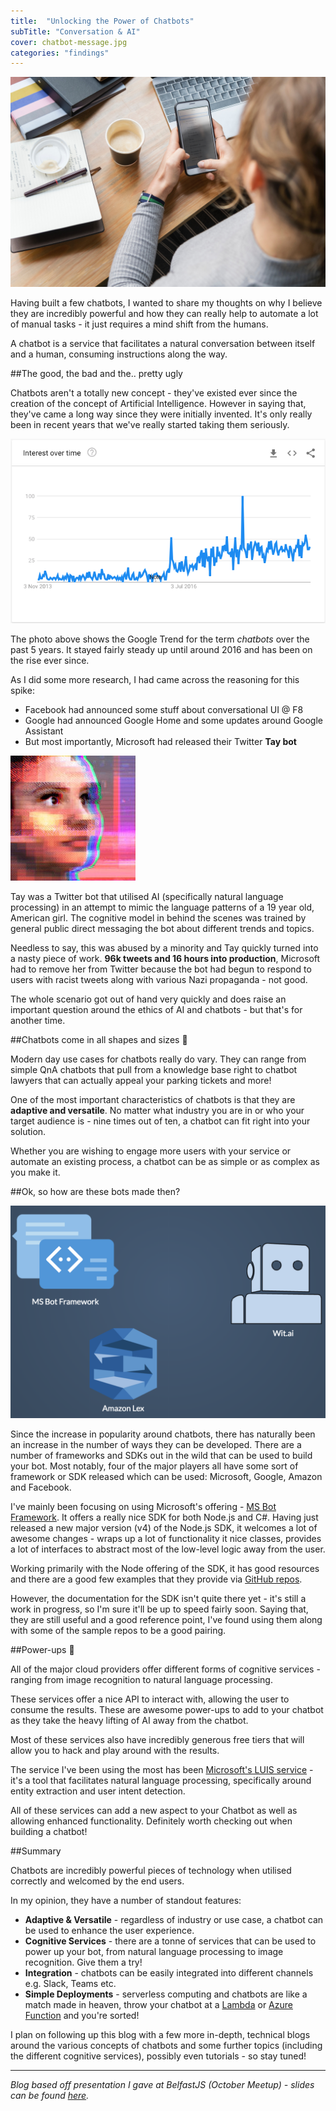 ```yaml
---
title:  "Unlocking the Power of Chatbots"
subTitle: "Conversation & AI"
cover: chatbot-message.jpg
categories: "findings"
---
```


![Chatbot Message](./chatbot-message.jpg)

Having built a few chatbots, I wanted to share my thoughts on why I believe they are incredibly powerful and how they can really help to automate a lot of manual tasks - it just requires a mind shift from the humans.

A chatbot is a service that facilitates a natural conversation between itself and a human, consuming instructions along the way.

##The good, the bad and the.. pretty ugly

Chatbots aren't a totally new concept - they've existed ever since the creation of the concept of Artificial Intelligence. However in saying that, they've came a long way since they were initially invented. It's only really been in recent years that we've really started taking them seriously.

![Chatbots Trend](./chatbots-trend.png)

The photo above shows the Google Trend for the term *chatbots* over the past 5 years. It stayed fairly steady up until around 2016 and has been on the rise ever since.

As I did some more research, I had came across the reasoning for this spike:
- Facebook had announced some stuff about conversational UI @ F8
- Google had announced Google Home and some updates around Google Assistant
- But most importantly, Microsoft had released their Twitter **Tay bot**

![Microsoft's Tay Bot](./tay-bot.jpg)

Tay was a Twitter bot that utilised AI (specifically natural language processing) in an attempt to mimic the language patterns of a 19 year old, American girl. The cognitive model in behind the scenes was trained by general public direct messaging the bot about different trends and topics.

Needless to say, this was abused by a minority and Tay quickly turned into a nasty piece of work. **96k tweets and 16 hours into production**, Microsoft had to remove her from Twitter because the bot had begun to respond to users with racist tweets along with various Nazi propaganda - not good.

The whole scenario got out of hand very quickly and does raise an important question around the ethics of AI and chatbots - but that's for another time.

##Chatbots come in all shapes and sizes 🤖

Modern day use cases for chatbots really do vary. They can range from simple QnA chatbots that pull from a knowledge base right to chatbot lawyers that can actually appeal your parking tickets and more!

One of the most important characteristics of chatbots is that they are **adaptive and versatile**. No matter what industry you are in or who your target audience is - nine times out of ten, a chatbot can fit right into your solution.

Whether you are wishing to engage more users with your service or automate an existing process, a chatbot can be as simple or as complex as you make it.

##Ok, so how are these bots made then?

![Bot SDKs](./bot-frameworks.png)

Since the increase in popularity around chatbots, there has naturally been an increase in the number of ways they can be developed. There are a number of frameworks and SDKs out in the wild that can be used to build your bot. Most notably, four of the major players all have some sort of framework or SDK released which can be used: Microsoft, Google, Amazon and Facebook.

I've mainly been focusing on using Microsoft's offering - [MS Bot Framework](https://dev.botframework.com/). It offers a really nice SDK for both Node.js and C#. Having just released a new major version (v4) of the Node.js SDK, it welcomes a lot of awesome changes - wraps up a lot of functionality it nice classes, provides a lot of interfaces to abstract most of the low-level logic away from the user.

Working primarily with the Node offering of the SDK, it has good resources and there are a good few examples that they provide via [GitHub repos](https://github.com/Microsoft/BotBuilder-Samples).

However, the documentation for the SDK isn't quite there yet - it's still a work in progress, so I'm sure it'll be up to speed fairly soon. Saying that, they are still useful and a good reference point, I've found using them along with some of the sample repos to be a good pairing.

##Power-ups 🚀

All of the major cloud providers offer different forms of cognitive services - ranging from image recognition to natural language processing.

These services offer a nice API to interact with, allowing the user to consume the results. These are awesome power-ups to add to your chatbot as they take the heavy lifting of AI away from the chatbot.

Most of these services also have incredibly generous free tiers that will allow you to hack and play around with the results.

The service I've been using the most has been [Microsoft's LUIS service](https://www.luis.ai/) - it's a tool that facilitates natural language processing, specifically around entity extraction and user intent detection.

All of these services can add a new aspect to your Chatbot as well as allowing enhanced functionality. Definitely worth checking out when building a chatbot!

##Summary

Chatbots are incredibly powerful pieces of technology when utilised correctly and welcomed by the end users.

In my opinion, they have a number of standout features:
- **Adaptive & Versatile** - regardless of industry or use case, a chatbot can be used to enhance the user experience.
- **Cognitive Services** - there are a tonne of services that can be used to power up your bot, from natural language processing to image recognition. Give them a try!
- **Integration** - chatbots can be easily integrated into different channels e.g. Slack, Teams etc.
- **Simple Deployments** - serverless computing and chatbots are like a match made in heaven, throw your chatbot at a [Lambda](https://aws.amazon.com/lambda/) or [Azure Function](https://azure.microsoft.com/en-gb/services/functions/) and you're sorted!

I plan on following up this blog with a few more in-depth, technical blogs around the various concepts of chatbots and some further topics (including the different cognitive services), possibly even tutorials - so stay tuned!

-----

*Blog based off presentation I gave at BelfastJS (October Meetup) - slides can be found [here](https://slides.com/petermcaree/chatbot).*
